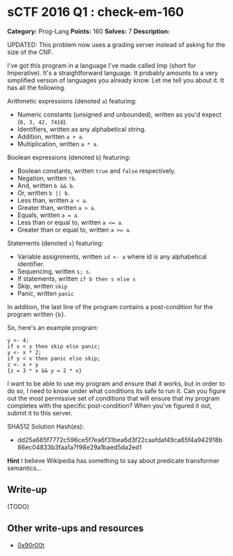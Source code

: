 # sCTF 2016 Q1 : check-em-160

**Category:** Prog-Lang
**Points:** 160
**Solves:** 7
**Description:**

UPDATED: This problem now uses a grading server instead of asking for the size of the CNF.

I've got this program in a language I've made called Imp (short for Imperative). It's a straightforward language. It probably amounts to a very simplified version of languages you already know. Let me tell you about it. It has all the following.

Arithmetic expressions (denoted `a`) featuring:

* Numeric constants (unsigned and unbounded), written as you'd expect (`0, 3, 42, 7418`).
* Identifiers, written as any alphabetical string.
* Addition, written `a + a`.
* Multiplication, written `a * a`.

Boolean expressions (denoted `b`) featuring:

* Boolean constants, written `true` and `false` respectively.
* Negation, written `!b`.
* And, written `b && b`.
* Or, written `b || b`.
* Less than, written `a < a`.
* Greater than, written `a > a`.
* Equals, written `a = a`.
* Less than or equal to, written `a <= a`.
* Greater than or equal to, written `a >= a`.

Statements (denoted `s`) featuring:

* Variable assignments, written `id <- a` where id is any alphabetical identifier.
* Sequencing, written `s; s`.
* If statements, written `if b then s else s`
* Skip, written `skip`
* Panic, written `panic`

In addition, the last line of the program contains a post-condition for the program written `{b}`.

So, here's an example program:

    y <- 4;
    if x < y then skip else panic;
    y <- x * 2;
    if y < x then panic else skip;
    z <- x + y
    {z = 3 * x && y = 2 * x}

I want to be able to use my program and ensure that it works, but in order to do so, I need to know under what conditions its safe to run it. Can you figure out the most permissive set of conditions that will ensure that my program completes with the specific post-condition? When you've figured it out, submit it to this server.


SHA512 Solution Hash(es):
* dd25a685f7772c596ce5f7ea6f31bea6d3f22caafdaf49ca65f4a942918b86ec04833b3faa1a7f98e29a1baed5da2ed1

**Hint**
I believe Wikipedia has something to say about predicate transformer semantics...


## Write-up

(TODO)

## Other write-ups and resources

* [0x90r00t](https://0x90r00t.com/2016/04/19/sctf-2016-code-130-i-cant-get-no-satisfaction-write-up/)
